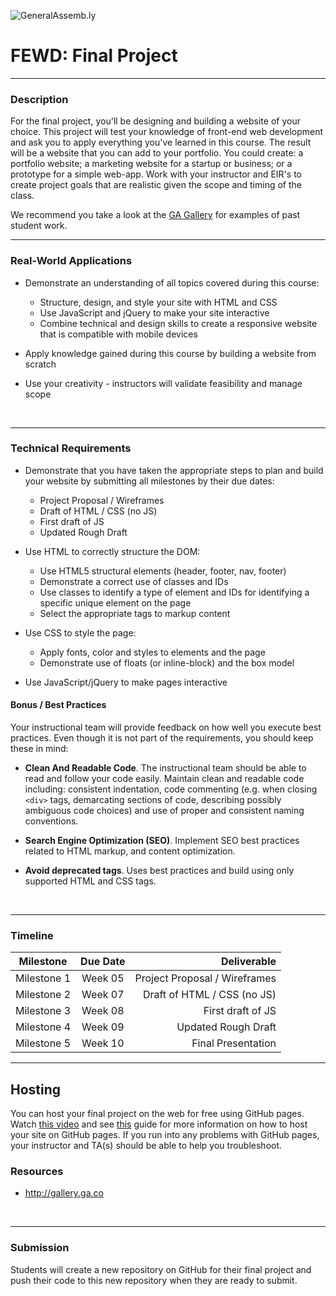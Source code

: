 ![GeneralAssemb.ly](https://github.com/generalassembly/ga-ruby-on-rails-for-devs/raw/master/images/ga.png "GeneralAssemb.ly")

# FEWD: Final Project

---


### Description

For the final project, you'll be designing and building a website of your choice. This project will test your knowledge of front-end web development and ask you to apply everything you've learned in this course. The result will be a website that you can add to your portfolio.  You could create: a portfolio website; a marketing website for a startup or business; or a prototype for a simple web-app. Work with your instructor and EIR's to create project goals that are realistic given the scope and timing of the class.

We recommend you take a look at the [GA Gallery](http:/gallery.ga.co) for examples of past student work.



---


### Real-World Applications

- Demonstrate an understanding of all topics covered during this course:

  - Structure, design, and style your site with HTML and CSS
  - Use JavaScript and jQuery to make your site interactive
  - Combine technical and design skills to create a responsive website that is compatible with mobile devices

- Apply knowledge gained during this course by building a website from scratch
- Use your creativity - instructors will validate feasibility and manage scope


<br>

---


### Technical Requirements

- Demonstrate that you have taken the appropriate steps to plan and build your website by submitting all milestones by their due dates:
  - Project Proposal / Wireframes
  - Draft of HTML / CSS (no JS)
  - First draft of JS
  - Updated Rough Draft

- Use HTML to correctly structure the DOM:
  - Use HTML5 structural elements (header, footer, nav, footer)
  - Demonstrate a correct use of classes and IDs
  - Use classes to identify a type of element and IDs for identifying a specific unique element on the page
  - Select the appropriate tags to markup content

- Use CSS to style the page:
  - Apply fonts, color and styles to elements and the page
  - Demonstrate use of floats (or inline-block) and the box model

- Use JavaScript/jQuery to make pages interactive


#### Bonus / Best Practices

Your instructional team will provide feedback on how well you execute best practices. Even though it is not part of the requirements, you should keep these in mind:

- __Clean And Readable Code__. The instructional team should be able to read and follow your code easily.  Maintain clean and readable code including: consistent indentation, code commenting (e.g. when closing `<div>` tags, demarcating sections of code, describing possibly ambiguous code choices) and use of proper and consistent naming conventions.

- __Search Engine Optimization (SEO)__. Implement SEO best practices related to HTML markup, and content optimization.

- __Avoid deprecated tags__. Uses best practices and build using only supported HTML and CSS tags.

<br>

---

### Timeline

| Milestone        | Due Date           | Deliverable  |
| ------------- |:-------------:| -----:|
| Milestone 1 | Week 05 | Project Proposal / Wireframes |
| Milestone 2 | Week 07 | Draft of HTML / CSS (no JS) |
| Milestone 3 | Week 08 | First draft of JS |
| Milestone 4 | Week 09 | Updated Rough Draft |
| Milestone 5 | Week 10 | Final Presentation |

---

## Hosting

You can host your final project on the web for free using GitHub pages. Watch [this video](https://generalassembly.wistia.com/medias/jn23v1hc93) and see [this](Getting_Started_with_GitHub_Pages.pdf) guide for more information on how to host your site on GitHub pages. If you run into any problems with GitHub pages, your instructor and TA(s) should be able to help you troubleshoot.

### Resources


- http://gallery.ga.co


<br>

---

### Submission

Students will create a new repository on GitHub for their final project and push their code to this new repository when they are ready to submit.
 
